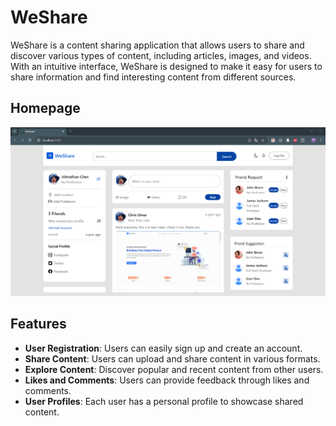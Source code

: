 # WeShare

WeShare is a content sharing application that allows users to share and discover various types of content, including articles, images, and videos. With an intuitive interface, WeShare is designed to make it easy for users to share information and find interesting content from different sources.

## Homepage
![Homepage](client/src/assets/Homepage.PNG)

## Features

- **User Registration**: Users can easily sign up and create an account.
- **Share Content**: Users can upload and share content in various formats.
- **Explore Content**: Discover popular and recent content from other users.
- **Likes and Comments**: Users can provide feedback through likes and comments.
- **User Profiles**: Each user has a personal profile to showcase shared content.
